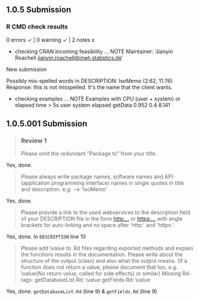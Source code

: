 ## 1.0.5 Submission 
### R CMD check results
0 errors ✓ | 0 warning ✓ | 2 notes x

* checking CRAN incoming feasibility ... NOTE
Maintainer: ‘Jianyin Roachell <jianyin.roachell@inwt-statistics.de>’

New submission

Possibly mis-spelled words in DESCRIPTION:
  IsoMemo (2:62, 11:76) 
  Response: this is not misspelled. It's the name that the client wants.
  
* checking examples ... NOTE
Examples with CPU (user + system) or elapsed time > 5s
         user system elapsed
getData 0.952    0.4   8.141

## 1.0.5.001 Submission
> ### Review 1
> Please omit the redundant "Package to" from your title.

Yes, done.

> Please always write package names, software names and API (application
programming interface) names in single quotes in title and description.
e.g: --> 'IsoMemo'

Yes, done.

> Please provide a link to the used webservices to the description field
of your DESCRIPTION file in the form
<http:...> or <https:...>
with angle brackets for auto-linking and no space after 'http:' and
'https:'.

Yes, done. In `DESCRIPTION` line 10

> Please add \value to .Rd files regarding exported methods and explain
the functions results in the documentation. Please write about the
structure of the output (class) and also what the output means. (If a
function does not return a value, please document that too, e.g.
\value{No return value, called for side effects} or similar)
Missing Rd-tags:
      getDatabaseList.Rd: \value
      getFields.Rd: \value

Yes, done. `getDatabaseList.Rd` (line 9) & `getFields.Rd` (line 9)
